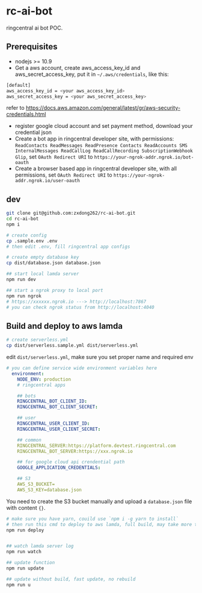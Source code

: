 # rc-ai-bot
ringcentral ai bot POC.

## Prerequisites
- nodejs >= 10.9
- Get a aws account, create aws_access_key_id and aws_secret_access_key, put it in `~/.aws/credentials`, like this:
```bash
[default]
aws_access_key_id = <your aws_access_key_id>
aws_secret_access_key = <your aws_secret_access_key>
```
refer to https://docs.aws.amazon.com/general/latest/gr/aws-security-credentials.html
- register google cloud account and set payment method, download your credential json
- Create a bot app in ringcentral developer site, with permissions: `ReadContacts ReadMessages ReadPresence Contacts ReadAccounts SMS InternalMessages ReadCallLog ReadCallRecording SubscriptionWebhook Glip`, set `OAuth Redirect URI` to `https://your-ngrok-addr.ngrok.io/bot-oauth`
- Create a browser based app in ringcentral developer site, with all permissions, set `OAuth Redirect URI` to `https://your-ngrok-addr.ngrok.io/user-oauth`

## dev
```bash
git clone git@github.com:zxdong262/rc-ai-bot.git
cd rc-ai-bot
npm i

# create config
cp .sample.env .env
# then edit .env, fill ringcentral app configs

# create empty database key
cp dist/database.json database.json

## start local lamda server
npm run dev

## start a ngrok proxy to local port
npm run ngrok
# https://xxxxxx.ngrok.io ---> http://localhost:7867
# you can check ngrok status from http://localhost:4040
```

## Build and deploy to aws lamda
```bash
# create serverless.yml
cp dist/serverless.sample.yml dist/serverless.yml
```
edit `dist/serverless.yml`, make sure you set proper name and required env
```yml
# you can define service wide environment variables here
  environment:
    NODE_ENV: production
    # ringcentral apps

    ## bots
    RINGCENTRAL_BOT_CLIENT_ID:
    RINGCENTRAL_BOT_CLIENT_SECRET:

    ## user
    RINGCENTRAL_USER_CLIENT_ID:
    RINGCENTRAL_USER_CLIENT_SECRET:

    ## common
    RINGCENTRAL_SERVER:https://platform.devtest.ringcentral.com
    RINGCENTRAL_BOT_SERVER:https://xxx.ngrok.io

    ## for google cloud api crendential path
    GOOGLE_APPLICATION_CREDENTIALS:

    ## S3
    AWS_S3_BUCKET=
    AWS_S3_KEY=database.json
```

You need to create the S3 bucket manually and upload a `database.json` file with content `{}`.


```bash
# make sure you have yarn, couild use `npm i -g yarn to install`
# then run this cmd to deploy to aws lamda, full build, may take more time
npm run deploy


## watch lamda server log
npm run watch

## update function
npm run update

## update without build, fast update, no rebuild
npm run u
```

